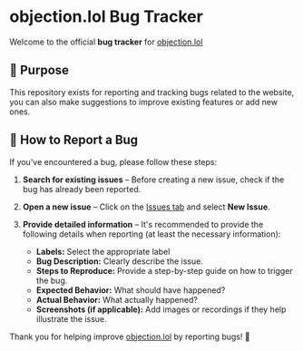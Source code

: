 # objection.lol Bug Tracker

Welcome to the official **bug tracker** for [objection.lol](https://objection.lol/)

## 📌 Purpose
This repository exists for reporting and tracking bugs related to the website, you can also make suggestions to improve existing features or add new ones.

## 🚨 How to Report a Bug
If you've encountered a bug, please follow these steps:

1. **Search for existing issues** – Before creating a new issue, check if the bug has already been reported.
2. **Open a new issue** – Click on the [Issues tab](https://github.com/objection-lol/objection-lol-bugs/issues) and select **New Issue**.
3. **Provide detailed information** – It's recommended to provide the following details when reporting (at least the necessary information):

   - **Labels:** Select the appropriate label
   - **Bug Description:** Clearly describe the issue.
   - **Steps to Reproduce:** Provide a step-by-step guide on how to trigger the bug.
   - **Expected Behavior:** What should have happened?
   - **Actual Behavior:** What actually happened?
   - **Screenshots (if applicable):** Add images or recordings if they help illustrate the issue.

Thank you for helping improve [objection.lol](https://objection.lol/) by reporting bugs! 🚀

